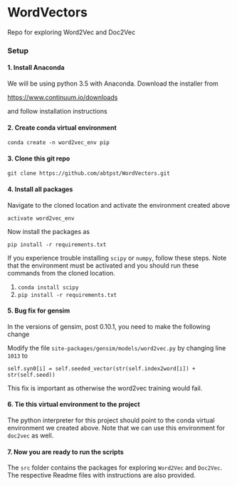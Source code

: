 # WordVectors
Repo for exploring Word2Vec and Doc2Vec

### Setup

#### 1. Install Anaconda

We will be using python 3.5 with Anaconda. Download the installer from

https://www.continuum.io/downloads

and follow installation instructions

#### 2. Create conda virtual environment

    conda create -n word2vec_env pip

#### 3. Clone this git repo

    git clone https://github.com/abtpst/WordVectors.git

#### 4. Install all packages
Navigate to the cloned location and activate the environment created above

    activate word2vec_env
    
Now install the packages as 

    pip install -r requirements.txt
    
If you experience trouble installing `scipy` or `numpy`, follow these steps. Note that the environment must be activated and you should run these commands from the cloned location.

1. `conda install scipy`
2. `pip install -r requirements.txt`

#### 5. Bug fix for gensim 

In the versions of gensim, post 0.10.1, you need to make the following change

Modify the file `site-packages/gensim/models/word2vec.py` by changing line `1013` to 

    self.syn0[i] = self.seeded_vector(str(self.index2word[i]) + str(self.seed))
This fix is important as otherwise the word2vec training would fail.

#### 6. Tie this virtual environment to the project
The python interpreter for this project should point to the conda virtual environment we created above. Note that we can use this environment for `doc2vec` as well.

#### 7. Now you are ready to run the scripts

The `src` folder contains the packages for exploring `Word2Vec` and `Doc2Vec`. The respective Readme files with instructions are also provided.